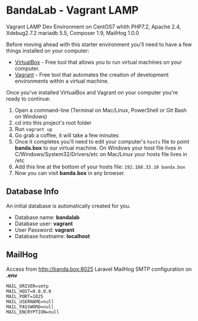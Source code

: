 # BandaLab - Vagrant LAMP
Vagrant LAMP Dev Environment on CentOS7 whith PHP7.2, Apache 2.4, Xdebug2.7.2 mariadb 5.5, Composer 1.9, MailHog 1.0.0 

Before moving ahead with this starter environment you'll need to have a few things installed on your computer:
* [VirtualBox](https://www.virtualbox.org/) - Free tool that allows you to run virtual machines on your computer.
* [Vagrant](https://www.vagrantup.com/) - Free tool that automates the creation of development environments within a virtual machine.

Once you've installed VirtualBox and Vagrant on your computer you're ready to continue:
1. Open a command-line (Terminal on Mac/Linux, PowerShell or Git Bash on Windows)
2. cd into this project's root folder
3. Run `vagrant up`
4. Go grab a coffee, it will take a few minutes
5. Once it completes you'll need to edit your computer's `hosts` file to point **banda.box** to our virtual machine. On Windows your host file lives in C/Windows/System32/Drivers/etc on Mac/Linux your hosts file lives in /etc
6. Add this line at the bottom of your hosts file: `192.168.33.10 banda.box`
7. Now you can visit **banda.box** in any browser.

## Database Info
An initial database is automatically created for you.

- Database name: **bandalab**
- Database user: **vagrant**
- User Password: **vagrant**
- Database hostname: **localhost**

## MailHog 
Access from http://banda.box:8025
Laravel MailHog SMTP configuration on **.env**
```
MAIL_DRIVER=smtp
MAIL_HOST=0.0.0.0
MAIL_PORT=1025
MAIL_USERNAME=null
MAIL_PASSWORD=null
MAIL_ENCRYPTION=null
```